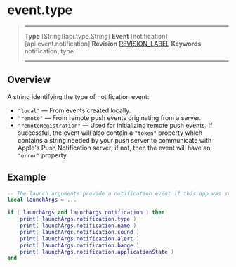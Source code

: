 
# event.type

> --------------------- ------------------------------------------------------------------------------------------
> __Type__              [String][api.type.String]
> __Event__             [notification][api.event.notification]
> __Revision__          [REVISION_LABEL](REVISION_URL)
> __Keywords__          notification, type
> --------------------- ------------------------------------------------------------------------------------------

## Overview

A string identifying the type of notification event:

* `"local"` &mdash; From events created locally.
* `"remote"` &mdash; From remote push events originating from a server.
* `"remoteRegistration"` &mdash; Used for initializing remote push events. If successful, the event will also contain a `"token"` property which contains a string needed by your push server to communicate with Apple's Push Notification server; if not, then the event will have an `"error"` property.

## Example
 
``````lua
-- The launch arguments provide a notification event if this app was started when the user tapped on a notification
local launchArgs = ...

if ( launchArgs and launchArgs.notification ) then
	print( launchArgs.notification.type )
    print( launchArgs.notification.name )
    print( launchArgs.notification.sound )
    print( launchArgs.notification.alert )
    print( launchArgs.notification.badge )
    print( launchArgs.notification.applicationState )
end
``````
